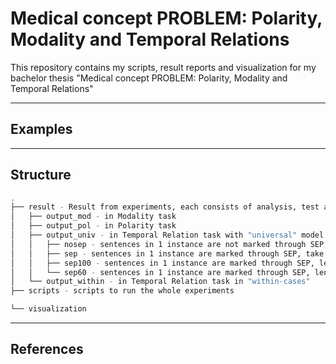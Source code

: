 # Medical concept PROBLEM: Polarity, Modality and Temporal Relations

This repository contains my scripts, result reports and visualization for my bachelor thesis "Medical concept PROBLEM: Polarity, Modality and Temporal Relations"

----------


## Examples


---

## Structure

```bash
.
├── result - Result from experiments, each consists of analysis, test and training reports
│   ├── output_mod - in Modality task
│   ├── output_pol - in Polarity task
│   ├── output_univ - in Temporal Relation task with "universal" model
│   │   ├── nosep - sentences in 1 instance are not marked through SEP, take context window size as the maximum length a pair can have
│   │   ├── sep - sentences in 1 instance are marked through SEP, take context window size as the maximum length a pair can have
│   │   ├── sep100 - sentences in 1 instance are marked through SEP, length a pair can have is 100 words left and right
│   │   └── sep60 - sentences in 1 instance are marked through SEP, length a pair can have is 60 words left and right
│   └── output_within - in Temporal Relation task in "within-cases"
├── scripts - scripts to run the whole experiments

└── visualization
```

---

## References

